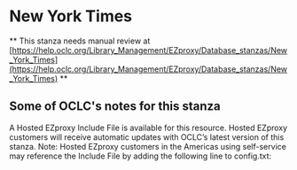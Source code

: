 # New York Times
** This stanza needs manual review at [https://help.oclc.org/Library_Management/EZproxy/Database_stanzas/New_York_Times](https://help.oclc.org/Library_Management/EZproxy/Database_stanzas/New_York_Times) **

## Some of OCLC's notes for this stanza

A Hosted EZproxy Include File is available for this resource. Hosted EZproxy customers will receive automatic updates with OCLC&rsquo;s latest version of this stanza. Note: Hosted EZproxy customers in the Americas using self-service may reference the Include File by adding the following line to config.txt:

&nbsp;
